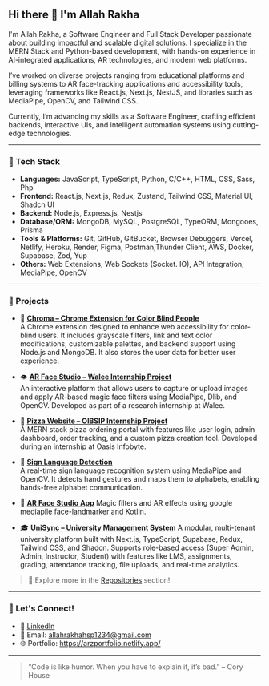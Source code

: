 ## Hi there 👋 I'm Allah Rakha

I'm Allah Rakha, a Software Engineer and Full Stack Developer passionate about building impactful and scalable digital solutions. I specialize in the MERN Stack and Python-based development, with hands-on experience in AI-integrated applications, AR technologies, and modern web platforms.

I’ve worked on diverse projects ranging from educational platforms and billing systems to AR face-tracking applications and accessibility tools, leveraging frameworks like React.js, Next.js, NestJS, and libraries such as MediaPipe, OpenCV, and Tailwind CSS.

Currently, I’m advancing my skills as a Software Engineer, crafting efficient backends, interactive UIs, and intelligent automation systems using cutting-edge technologies.

---

### 🔧 Tech Stack
- **Languages:** JavaScript, TypeScript, Python, C/C++, HTML, CSS, Sass, Php
- **Frontend:** React.js, Next.js, Redux, Zustand, Tailwind CSS, Material UI, Shadcn UI
- **Backend:** Node.js, Express.js, Nestjs
- **Database/ORM:** MongoDB, MySQL, PostgreSQL, TypeORM, Mongooes, Prisma
- **Tools & Platforms:** Git, GitHub, GitBucket, Browser Debuggers, Vercel, Netlify, Heroku, Render, Figma, Postman,Thunder Client, AWS, Docker, Supabase, Zod, Yup
- **Others:** Web Extensions, Web Sockets (Socket. IO), API Integration, MediaPipe, OpenCV

---

### 🚀 Projects

- 🧩 [**Chroma – Chrome Extension for Color Blind People**](https://github.com/Chroma-Extension-For-ColorBlind-People/Chroma)  
  A Chrome extension designed to enhance web accessibility for color-blind users. It includes grayscale filters, link and text color modifications, customizable palettes, and backend support using Node.js and MongoDB. It also stores the user data for better user experience.

- 👁️ [**AR Face Studio – Walee Internship Project**](https://github.com/AllahRakha1234/ARFaceStudio-Website-Walee)  
  An interactive platform that allows users to capture or upload images and apply AR-based magic face filters using MediaPipe, Dlib, and OpenCV. Developed as part of a research internship at Walee.

- 🍕 [**Pizza Website – OIBSIP Internship Project**](https://github.com/AllahRakha1234/Pizza-Website-OIBSIP)  
  A MERN stack pizza ordering portal with features like user login, admin dashboard, order tracking, and a custom pizza creation tool. Developed during an internship at Oasis Infobyte.

- 🤟 [**Sign Language Detection**](https://github.com/AllahRakha1234/Sign-Language-Detection)  
  A real-time sign language recognition system using MediaPipe and OpenCV. It detects hand gestures and maps them to alphabets, enabling hands-free alphabet communication.

- 🎨 **[AR Face Studio App](https://github.com/AllahRakha1234/Walee-AR-Studio-Android)**
  Magic filters and AR effects using google mediapile face-landmarker and Kotlin.

- 🎓 **[UniSync – University Management System](https://github.com/AllahRakha1234/Unisync)**
  A modular, multi-tenant university platform built with Next.js, TypeScript, Supabase, Redux, Tailwind CSS, and Shadcn. Supports role-based access (Super Admin, Admin, Instructor, Student) with features like LMS, assignments, grading, attendance tracking, file uploads, and real-time analytics. 
  
> 📌 Explore more in the [Repositories](https://github.com/AllahRakha1234?tab=repositories) section!

---


### 🤝 Let's Connect!
- 💼 [LinkedIn](https://www.linkedin.com/in/allah-rakha-z-a88b74233/)
- 📧 Email: allahrakhahsp1234@gmail.com
- 🌐 Portfolio: https://arzportfolio.netlify.app/

---

> “Code is like humor. When you have to explain it, it’s bad.” – Cory House
